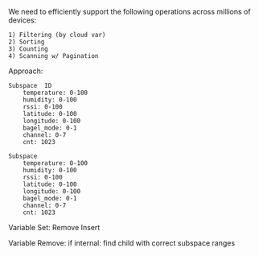 We need to efficiently support the following operations across millions of
devices:

    1) Filtering (by cloud var)
    2) Sorting
    3) Counting
    4) Scanning w/ Pagination


Approach:
    
    Subspace  ID
        temperature: 0-100
        humidity: 0-100
        rssi: 0-100
        latitude: 0-100
        longitude: 0-100
        bagel_mode: 0-1
        channel: 0-7
        cnt: 1023
        
    Subspace
        temperature: 0-100
        humidity: 0-100
        rssi: 0-100
        latitude: 0-100
        longitude: 0-100
        bagel_mode: 0-1
        channel: 0-7
        cnt: 1023


Variable Set:
    Remove
    Insert

Variable Remove:
    if internal:
        find child with correct subspace ranges
    
